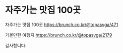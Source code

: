 # 자주가는 맛집 100곳

자주가는 맛집 100곳
https://brunch.co.kr/@topasvga/471


가볼만한 여행지
https://brunch.co.kr/@topasvga/2179

감사합니다.
